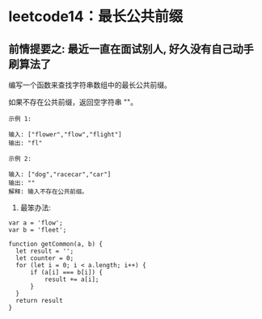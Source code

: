 # leetcode14：最长公共前缀

## 前情提要之: 最近一直在面试别人, 好久没有自己动手刷算法了

编写一个函数来查找字符串数组中的最长公共前缀。

如果不存在公共前缀，返回空字符串 ""。

```
示例 1:

输入: ["flower","flow","flight"]
输出: "fl"
```

```
示例 2:

输入: ["dog","racecar","car"]
输出: ""
解释: 输入不存在公共前缀。
```

1. 最笨办法:

```
var a = 'flow';
var b = 'fleet';

function getCommon(a, b) {
  let result = '';
  let counter = 0;
  for (let i = 0; i < a.length; i++) {
      if (a[i] === b[i]) {
          result += a[i];
      }
  }
  return result
}
```
